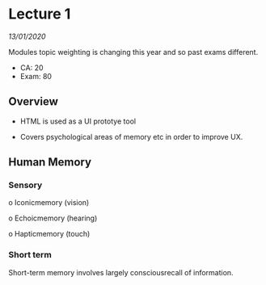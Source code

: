 # Lecture 1
*13/01/2020*

Modules topic weighting is changing this year and so past exams different.

- CA: 20
- Exam: 80

## Overview

- HTML is used as a UI prototye tool

- Covers psychological areas of memory etc in order to improve UX.

## Human Memory

### Sensory
o Iconicmemory (vision) 

o Echoicmemory (hearing) 

o Hapticmemory (touch)
### Short term
Short-term memory involves largely consciousrecall of information.


